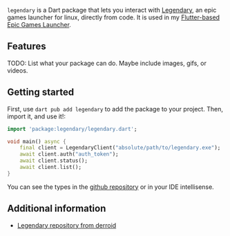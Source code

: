 `legendary` is a Dart package that lets you interact with [Legendary](https://github.com/derrod/legendary), an epic games launcher for linux, directly from code. It is used in my [Flutter-based Epic Games Launcher]().

## Features

TODO: List what your package can do. Maybe include images, gifs, or videos.

## Getting started

First, use `dart pub add legendary` to add the package to your project. Then, import it, and use it!:

```dart
import 'package:legendary/legendary.dart';

void main() async {
    final client = LegendaryClient("absolute/path/to/legendary.exe");
    await client.auth("auth_token");
    await client.status();
    await client.list();
}
```

You can see the types in the [github repository](https://github.com/aitor-gomila/legendary-dart) or in your IDE intellisense.

## Additional information

- [Legendary repository from derroid](https://github.com/derroid/legendary)